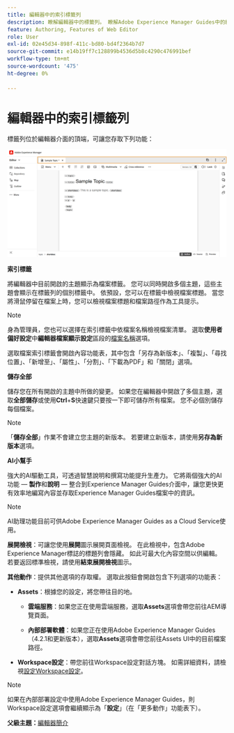 ```yaml
---
title: 編輯器中的索引標籤列
description: 瞭解編輯器中的標籤列。 瞭解Adobe Experience Manager Guides中的編輯器介面和功能。
feature: Authoring, Features of Web Editor
role: User
exl-id: 02e45d34-898f-411c-bd80-bd4f2364b7d7
source-git-commit: e14b19ff7c128899b4536d5b8c4290c476991bef
workflow-type: tm+mt
source-wordcount: '475'
ht-degree: 0%

---
```


# 編輯器中的索引標籤列

標籤列位於編輯器介面的頂端，可讓您存取下列功能：

![](./images/web-editor-tab-bar.png)

**索引標籤**

將編輯器中目前開啟的主題顯示為檔案標籤。 您可以同時開啟多個主題，這些主題會顯示在標籤列的個別標籤中。 依預設，您可以在標籤中檢視檔案標題。 當您將滑鼠停留在檔案上時，您可以檢視檔案標題和檔案路徑作為工具提示。

>[!NOTE]
>
> 身為管理員，您也可以選擇在索引標籤中依檔案名稱檢視檔案清單。 選取&#x200B;**使用者偏好設定**&#x200B;中&#x200B;**編輯器檔案顯示設定**&#x200B;區段的[檔案名稱](./intro-home-page.md#user-preferences)選項。

選取檔案索引標籤會開啟內容功能表，其中包含「另存為新版本」、「複製」、「尋找位置」、「新增至」、「屬性」、「分割」、「下載為PDF」和「關閉」選項。

**儲存全部**

儲存您在所有開啟的主題中所做的變更。 如果您在編輯器中開啟了多個主題，選取&#x200B;**全部儲存**&#x200B;或使用&#x200B;**Ctrl**+**S**&#x200B;快速鍵只要按一下即可儲存所有檔案。 您不必個別儲存每個檔案。

>[!NOTE]
>
> 「**儲存全部**」作業不會建立您主題的新版本。 若要建立新版本，請使用&#x200B;**另存為新版本**&#x200B;選項。

**AI小幫手**

強大的AI驅動工具，可透過智慧說明和撰寫功能提升生產力。 它將兩個強大的AI功能 — **製作**&#x200B;和&#x200B;**說明** — 整合到Experience Manager Guides介面中，讓您更快更有效率地編寫內容並存取Experience Manager Guides檔案中的資訊。

>[!NOTE]
>
> AI助理功能目前可供Adobe Experience Manager Guides as a Cloud Service使用。

**展開檢視**：可讓您使用&#x200B;**展開**&#x200B;圖示展開頁面檢視。 在此檢視中，包含Adobe Experience Manager標誌的標題列會隱藏。 如此可最大化內容空間以供編輯。 若要返回標準檢視，請使用&#x200B;**結束展開檢視**&#x200B;圖示。

**其他動作**：提供其他選項的存取權。 選取此按鈕會開啟包含下列選項的功能表：

- **Assets**：根據您的設定，將您帶往目的地。
   - **雲端服務**：如果您正在使用雲端服務，選取&#x200B;**Assets**&#x200B;選項會帶您前往AEM導覽頁面。

   - **內部部署軟體**：如果您正在使用Adobe Experience Manager Guides （4.2.1和更新版本），選取&#x200B;**Assets**&#x200B;選項會帶您前往Assets UI中的目前檔案路徑。
- **Workspace設定**：帶您前往Workspace設定對話方塊。 如需詳細資料，請檢視[設定Workspace設定](../cs-install-guide/workspace-settings.md)。

>[!NOTE]
>
> 如果在內部部署設定中使用Adobe Experience Manager Guides，則Workspace設定選項會繼續顯示為「**設定**」（在「更多動作」功能表下）。

**父級主題：**&#x200B;[&#x200B;編輯器簡介](web-editor.md)
